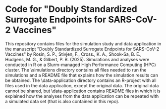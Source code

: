 # Code for "Doubly Standardized Surrogate Endpoints for SARS-CoV-2 Vaccines" 

This repository contains files for the simulation study and data application in the manuscript "Doubly Standardized Surrogate Endpoints for SARS-CoV-2 Vaccines" by Rosin, S. P., Stivjen, F., Cross., K. A., Shook-Sa, B. E., Hudgens, M. G., & Gilbert, P. B. (2025). Simulations and analyses were conducted in R on a Slurm-managed High Performance Computing (HPC) cluster. 
The \simulations directory contains all files needed to run the simulations and a README file that explains how the simulation results can be obtained. 
The \data-application directory contains an R-project with all files used in the data application, except the original data. The original data cannot be shared, but \data-application contains README files in which it is explained how the analyses from the data application can be repeated with a simulated data set (that is also contained in this repo).
